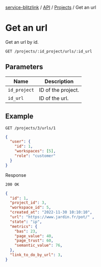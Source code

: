 [service-blitzlink](../../../README.md) / [API](../README.md) / [Projects](./README.md) / Get an url

# Get an url

Get an url by id.

```
GET /projects/:id_project/urls/:id_url
```

## Parameters

| Name         | Description        |
|--------------|--------------------|
| `id_project` | ID of the project. |
| `id_url`     | ID of the url.     |

## Example

```
GET /projects/3/urls/1
```

```json
{
  "user": {
    "id": 1,
    "workspaces": [5],
    "role": "customer"
  }
}
```

Response

```
200 OK
```

```json
{
  "id": 1,
  "project_id": 3,
  "workspace_id": 5,
  "created_at": "2022-11-30 10:10:10",
  "url": "https://www.jardin.fr/pot/" ,
  "state": "ip",
  "metrics": {
    "bas": 23,
    "page_value": 40,
    "page_trust": 60,
    "semantic_value": 76,
  },
  "link_to_do_by_url": 3,
}

```
